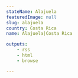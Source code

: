 ```yaml
---
stateName: Alajuela
featuredImage: null
slug: alajuela
country: Costa Rica
name: Alajuela|Costa Rica

outputs:
    - rss
    - html
    - browse

---
```

